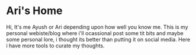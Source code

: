 # Ari's Home

Hi, It's me Ayush or Ari depending upon how well you know me.
This is my personal webiste/blog where i'll ocassional post some tit bits and maybe some personal lore, i thought its better than putting it on social media.
Here i have more tools to curate my thoughts.
